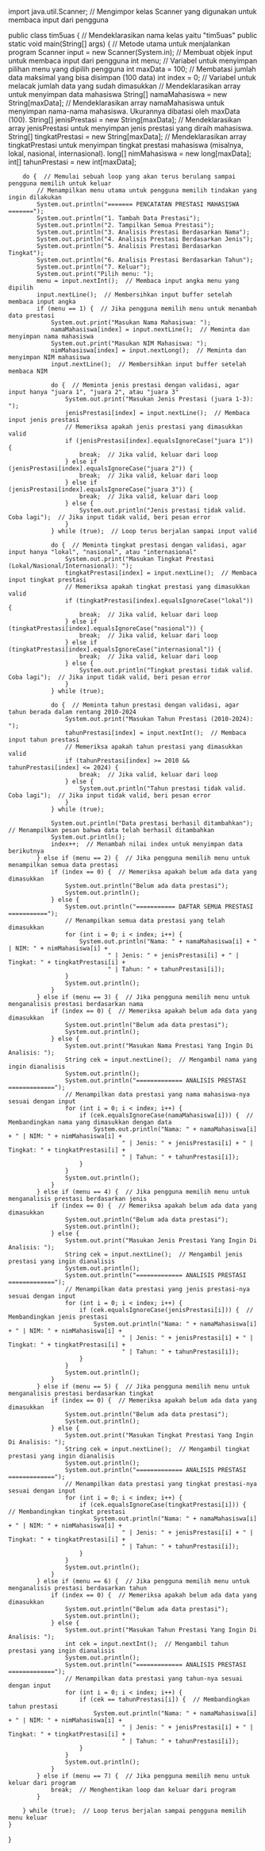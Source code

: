 import java.util.Scanner;  // Mengimpor kelas Scanner yang digunakan untuk membaca input dari pengguna

public class tim5uas {  // Mendeklarasikan nama kelas yaitu "tim5uas"
    public static void main(String[] args) {  // Metode utama untuk menjalankan program
        Scanner input = new Scanner(System.in);  // Membuat objek input untuk membaca input dari pengguna
        int menu;  // Variabel untuk menyimpan pilihan menu yang dipilih pengguna
        int maxData = 100;  // Membatasi jumlah data maksimal yang bisa disimpan (100 data)
        int index = 0;  // Variabel untuk melacak jumlah data yang sudah dimasukkan
        // Mendeklarasikan array untuk menyimpan data mahasiswa
        String[] namaMahasiswa = new String[maxData]; // Mendeklarasikan array namaMahasiswa untuk menyimpan nama-nama mahasiswa. Ukurannya dibatasi oleh maxData (100).
        String[] jenisPrestasi = new String[maxData]; // Mendeklarasikan array jenisPrestasi untuk menyimpan jenis prestasi yang diraih mahasiswa.
        String[] tingkatPrestasi = new String[maxData]; // Mendeklarasikan array tingkatPrestasi untuk menyimpan tingkat prestasi mahasiswa (misalnya, lokal, nasional, internasional).
        long[] nimMahasiswa = new long[maxData];
        int[] tahunPrestasi = new int[maxData];

        do {  // Memulai sebuah loop yang akan terus berulang sampai pengguna memilih untuk keluar
            // Menampilkan menu utama untuk pengguna memilih tindakan yang ingin dilakukan
            System.out.println("======= PENCATATAN PRESTASI MAHASISWA =======");
            System.out.println("1. Tambah Data Prestasi");
            System.out.println("2. Tampilkan Semua Prestasi");
            System.out.println("3. Analisis Prestasi Berdasarkan Nama");
            System.out.println("4. Analisis Prestasi Berdasarkan Jenis");
            System.out.println("5. Analisis Prestasi Berdasarkan Tingkat");
            System.out.println("6. Analisis Prestasi Berdasarkan Tahun");
            System.out.println("7. Keluar");
            System.out.print("Pilih menu: ");
            menu = input.nextInt();  // Membaca input angka menu yang dipilih
            input.nextLine();  // Membersihkan input buffer setelah membaca input angka
            if (menu == 1) {  // Jika pengguna memilih menu untuk menambah data prestasi
                System.out.print("Masukan Nama Mahasiswa: ");
                namaMahasiswa[index] = input.nextLine();  // Meminta dan menyimpan nama mahasiswa
                System.out.print("Masukan NIM Mahasiswa: ");
                nimMahasiswa[index] = input.nextLong();  // Meminta dan menyimpan NIM mahasiswa
                input.nextLine();  // Membersihkan input buffer setelah membaca NIM

                do {  // Meminta jenis prestasi dengan validasi, agar input hanya "juara 1", "juara 2", atau "juara 3"
                    System.out.print("Masukan Jenis Prestasi (juara 1-3): ");
                    jenisPrestasi[index] = input.nextLine();  // Membaca input jenis prestasi
                    // Memeriksa apakah jenis prestasi yang dimasukkan valid
                    if (jenisPrestasi[index].equalsIgnoreCase("juara 1")) {
                        break;  // Jika valid, keluar dari loop
                    } else if (jenisPrestasi[index].equalsIgnoreCase("juara 2")) {
                        break;  // Jika valid, keluar dari loop
                    } else if (jenisPrestasi[index].equalsIgnoreCase("juara 3")) {
                        break;  // Jika valid, keluar dari loop
                    } else {
                        System.out.println("Jenis prestasi tidak valid. Coba lagi");  // Jika input tidak valid, beri pesan error
                    }
                } while (true);  // Loop terus berjalan sampai input valid

                do {  // Meminta tingkat prestasi dengan validasi, agar input hanya "lokal", "nasional", atau "internasional"
                    System.out.print("Masukan Tingkat Prestasi (Lokal/Nasional/Internasional): ");
                    tingkatPrestasi[index] = input.nextLine();  // Membaca input tingkat prestasi
                    // Memeriksa apakah tingkat prestasi yang dimasukkan valid
                    if (tingkatPrestasi[index].equalsIgnoreCase("lokal")) {
                        break;  // Jika valid, keluar dari loop
                    } else if (tingkatPrestasi[index].equalsIgnoreCase("nasional")) {
                        break;  // Jika valid, keluar dari loop
                    } else if (tingkatPrestasi[index].equalsIgnoreCase("internasional")) {
                        break;  // Jika valid, keluar dari loop
                    } else {
                        System.out.println("Tingkat prestasi tidak valid. Coba lagi");  // Jika input tidak valid, beri pesan error
                    }
                } while (true);

                do {  // Meminta tahun prestasi dengan validasi, agar tahun berada dalam rentang 2010-2024
                    System.out.print("Masukan Tahun Prestasi (2010-2024): ");
                    tahunPrestasi[index] = input.nextInt();  // Membaca input tahun prestasi
                    // Memeriksa apakah tahun prestasi yang dimasukkan valid
                    if (tahunPrestasi[index] >= 2010 && tahunPrestasi[index] <= 2024) {
                        break;  // Jika valid, keluar dari loop
                    } else {
                        System.out.println("Tahun prestasi tidak valid. Coba lagi");  // Jika input tidak valid, beri pesan error
                    }
                } while (true);

                System.out.println("Data prestasi berhasil ditambahkan");  // Menampilkan pesan bahwa data telah berhasil ditambahkan
                System.out.println();
                index++;  // Menambah nilai index untuk menyimpan data berikutnya
            } else if (menu == 2) {  // Jika pengguna memilih menu untuk menampilkan semua data prestasi
                if (index == 0) {  // Memeriksa apakah belum ada data yang dimasukkan
                    System.out.println("Belum ada data prestasi");
                    System.out.println();
                } else {
                    System.out.println("=========== DAFTAR SEMUA PRESTASI ===========");
                    // Menampilkan semua data prestasi yang telah dimasukkan
                    for (int i = 0; i < index; i++) {
                        System.out.println("Nama: " + namaMahasiswa[i] + " | NIM: " + nimMahasiswa[i] +
                                " | Jenis: " + jenisPrestasi[i] + " | Tingkat: " + tingkatPrestasi[i] +
                                " | Tahun: " + tahunPrestasi[i]);
                    }
                    System.out.println();
                }
            } else if (menu == 3) {  // Jika pengguna memilih menu untuk menganalisis prestasi berdasarkan nama
                if (index == 0) {  // Memeriksa apakah belum ada data yang dimasukkan
                    System.out.println("Belum ada data prestasi");
                    System.out.println();
                } else {
                    System.out.print("Masukan Nama Prestasi Yang Ingin Di Analisis: ");
                    String cek = input.nextLine();  // Mengambil nama yang ingin dianalisis
                    System.out.println();
                    System.out.println("============= ANALISIS PRESTASI =============");
                    // Menampilkan data prestasi yang nama mahasiswa-nya sesuai dengan input
                    for (int i = 0; i < index; i++) {
                        if (cek.equalsIgnoreCase(namaMahasiswa[i])) {  // Membandingkan nama yang dimasukkan dengan data
                            System.out.println("Nama: " + namaMahasiswa[i] + " | NIM: " + nimMahasiswa[i] +
                                    " | Jenis: " + jenisPrestasi[i] + " | Tingkat: " + tingkatPrestasi[i] +
                                    " | Tahun: " + tahunPrestasi[i]);
                        }
                    }
                    System.out.println();
                }
            } else if (menu == 4) {  // Jika pengguna memilih menu untuk menganalisis prestasi berdasarkan jenis
                if (index == 0) {  // Memeriksa apakah belum ada data yang dimasukkan
                    System.out.println("Belum ada data prestasi");
                    System.out.println();
                } else {
                    System.out.print("Masukan Jenis Prestasi Yang Ingin Di Analisis: ");
                    String cek = input.nextLine();  // Mengambil jenis prestasi yang ingin dianalisis
                    System.out.println();
                    System.out.println("============= ANALISIS PRESTASI =============");
                    // Menampilkan data prestasi yang jenis prestasi-nya sesuai dengan input
                    for (int i = 0; i < index; i++) {
                        if (cek.equalsIgnoreCase(jenisPrestasi[i])) {  // Membandingkan jenis prestasi
                            System.out.println("Nama: " + namaMahasiswa[i] + " | NIM: " + nimMahasiswa[i] +
                                    " | Jenis: " + jenisPrestasi[i] + " | Tingkat: " + tingkatPrestasi[i] +
                                    " | Tahun: " + tahunPrestasi[i]);
                        }
                    }
                    System.out.println();
                }
            } else if (menu == 5) {  // Jika pengguna memilih menu untuk menganalisis prestasi berdasarkan tingkat
                if (index == 0) {  // Memeriksa apakah belum ada data yang dimasukkan
                    System.out.println("Belum ada data prestasi");
                    System.out.println();
                } else {
                    System.out.print("Masukan Tingkat Prestasi Yang Ingin Di Analisis: ");
                    String cek = input.nextLine();  // Mengambil tingkat prestasi yang ingin dianalisis
                    System.out.println();
                    System.out.println("============= ANALISIS PRESTASI =============");
                    // Menampilkan data prestasi yang tingkat prestasi-nya sesuai dengan input
                    for (int i = 0; i < index; i++) {
                        if (cek.equalsIgnoreCase(tingkatPrestasi[i])) {  // Membandingkan tingkat prestasi
                            System.out.println("Nama: " + namaMahasiswa[i] + " | NIM: " + nimMahasiswa[i] +
                                    " | Jenis: " + jenisPrestasi[i] + " | Tingkat: " + tingkatPrestasi[i] +
                                    " | Tahun: " + tahunPrestasi[i]);
                        }
                    }
                    System.out.println();
                }
            } else if (menu == 6) {  // Jika pengguna memilih menu untuk menganalisis prestasi berdasarkan tahun
                if (index == 0) {  // Memeriksa apakah belum ada data yang dimasukkan
                    System.out.println("Belum ada data prestasi");
                    System.out.println();
                } else {
                    System.out.print("Masukan Tahun Prestasi Yang Ingin Di Analisis: ");
                    int cek = input.nextInt();  // Mengambil tahun prestasi yang ingin dianalisis
                    System.out.println();
                    System.out.println("============= ANALISIS PRESTASI =============");
                    // Menampilkan data prestasi yang tahun-nya sesuai dengan input
                    for (int i = 0; i < index; i++) {
                        if (cek == tahunPrestasi[i]) {  // Membandingkan tahun prestasi
                            System.out.println("Nama: " + namaMahasiswa[i] + " | NIM: " + nimMahasiswa[i] +
                                    " | Jenis: " + jenisPrestasi[i] + " | Tingkat: " + tingkatPrestasi[i] +
                                    " | Tahun: " + tahunPrestasi[i]);
                        }
                    }
                    System.out.println();
                }
            } else if (menu == 7) {  // Jika pengguna memilih menu untuk keluar dari program
                break;  // Menghentikan loop dan keluar dari program
            }

        } while (true);  // Loop terus berjalan sampai pengguna memilih menu keluar
    }
}
